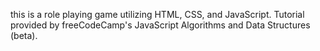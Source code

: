 this is a role playing game utilizing HTML, CSS, and JavaScript. Tutorial provided by freeCodeCamp's JavaScript Algorithms and Data Structures (beta).
